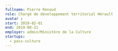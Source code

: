 ```yaml
---
fullname: Pierre Renaud
role: Chargé de développement territorial Hérault
avatar : 
start: 2019-02-01
end: 2019-08-31
employer: admin/Ministère de la Culture
startups:
  - pass-culture
---
```

